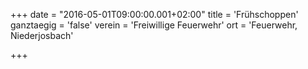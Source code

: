 +++
date = "2016-05-01T09:00:00.001+02:00"
title = 'Frühschoppen'
ganztaegig = 'false'
verein = 'Freiwillige Feuerwehr'
ort = 'Feuerwehr, Niederjosbach'

+++

      